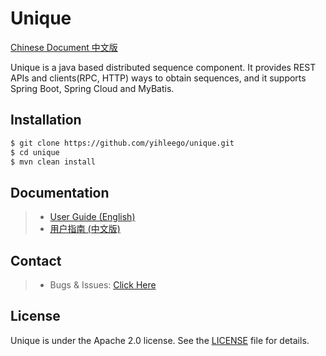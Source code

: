 # Unique

[Chinese Document 中文版](README.ZH_CN.md)

Unique is a java based distributed sequence component. It provides REST APIs and clients(RPC, HTTP) ways to obtain sequences, and it supports Spring Boot, Spring Cloud and MyBatis.

## Installation

```bash
$ git clone https://github.com/yihleego/unique.git
$ cd unique
$ mvn clean install
```

## Documentation

> * [User Guide (English)](docs/USERGUIDE.md)
> * [用户指南 (中文版)](docs/USERGUIDE.ZH_CN.md)

## Contact

> * Bugs & Issues: [Click Here](https://github.com/yihleego/unique/issues)

## License
Unique is under the Apache 2.0 license. See the [LICENSE](LICENSE.txt) file for details.
